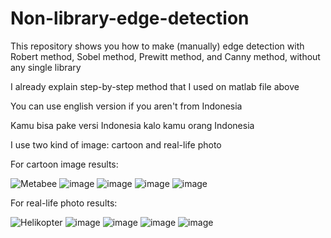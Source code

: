 # Non-library-edge-detection
This repository shows you how to make (manually) edge detection with Robert method, Sobel method, Prewitt method, and Canny method, without any single library

I already explain step-by-step method that I used on matlab file above

You can use english version if you aren't from Indonesia

Kamu bisa pake versi Indonesia kalo kamu orang Indonesia

I use two kind of image: cartoon and real-life photo

For cartoon image results:

![Metabee](https://user-images.githubusercontent.com/92786679/141968285-591b20b9-54ca-43fa-baff-937955971167.jpg)
![image](https://user-images.githubusercontent.com/92786679/141968543-ad79f83e-1ebd-4aa4-a4f2-05fc18a17bd2.png)
![image](https://user-images.githubusercontent.com/92786679/141968592-8f822455-3dd8-4374-9ed3-abd05f08704d.png)
![image](https://user-images.githubusercontent.com/92786679/141968652-6b977a46-9e03-41d5-90e0-57a90168c2a9.png)
![image](https://user-images.githubusercontent.com/92786679/141968685-6a5b6b8d-1cdb-4651-9661-e6058a431863.png)

For real-life photo results:

![Helikopter](https://user-images.githubusercontent.com/92786679/141968286-afd74f2e-161f-4761-b015-963cd4b55fb0.jpeg)
![image](https://user-images.githubusercontent.com/92786679/141968873-84c6ccb4-f14d-42b8-8df6-254c16e1210b.png)
![image](https://user-images.githubusercontent.com/92786679/141968919-6ded8397-8322-41e0-b193-a6b7b715ef38.png)
![image](https://user-images.githubusercontent.com/92786679/141968956-f78f608b-08c8-403a-961a-0e7b521cbe42.png)
![image](https://user-images.githubusercontent.com/92786679/141968988-89fa75c0-cf50-45d4-bfae-a9c2b3b5b1c1.png)

